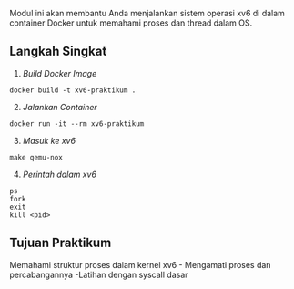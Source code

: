 
Modul ini akan membantu Anda menjalankan sistem operasi xv6 di dalam container Docker untuk memahami proses dan thread dalam OS.

## Langkah Singkat

1. *Build Docker Image*
```
docker build -t xv6-praktikum .
```

2. *Jalankan Container*
```
docker run -it --rm xv6-praktikum
```

3. *Masuk ke xv6*
```
make qemu-nox
```
4. *Perintah dalam xv6*
```
ps
fork
exit
kill <pid>
```

## Tujuan Praktikum
Memahami struktur proses dalam kernel xv6 -
Mengamati proses dan percabangannya
-Latihan dengan syscall dasar

